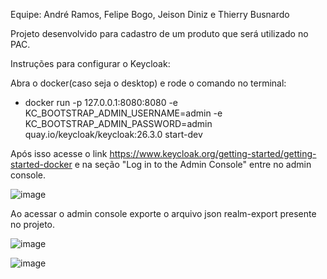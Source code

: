 Equipe: André Ramos, Felipe Bogo, Jeison Diniz e Thierry Busnardo

Projeto desenvolvido para cadastro de um produto que será utilizado no PAC.

Instruções para configurar o Keycloak:

Abra o docker(caso seja o desktop) e rode o comando no terminal:
- docker run -p 127.0.0.1:8080:8080 -e KC_BOOTSTRAP_ADMIN_USERNAME=admin -e KC_BOOTSTRAP_ADMIN_PASSWORD=admin quay.io/keycloak/keycloak:26.3.0 start-dev

Após isso acesse o link https://www.keycloak.org/getting-started/getting-started-docker e na seção "Log in to the Admin Console" entre no admin console.

![image](https://github.com/user-attachments/assets/1f3f013c-43b9-442e-afea-34d07e440eee)

Ao acessar o admin console exporte o arquivo json realm-export presente no projeto.

![image](https://github.com/user-attachments/assets/2c41569f-7aed-4865-a4f5-3491e7c2f755)

![image](https://github.com/user-attachments/assets/0bc3b34e-0027-4e52-9941-433816172aad)
